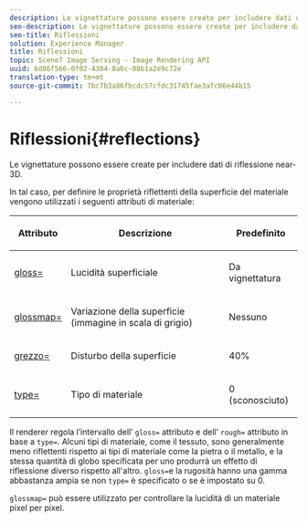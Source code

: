 ```yaml
---
description: Le vignettature possono essere create per includere dati di riflessione near-3D.
seo-description: Le vignettature possono essere create per includere dati di riflessione near-3D.
seo-title: Riflessioni
solution: Experience Manager
title: Riflessioni
topic: Scene7 Image Serving - Image Rendering API
uuid: 6d86f566-0f02-4304-8a6c-08b1a2e9c72e
translation-type: tm+mt
source-git-commit: 7bc7b3a86fbcdc57cfdc31745fae3afc06e44b15

---
```



# Riflessioni{#reflections}

Le vignettature possono essere create per includere dati di riflessione near-3D.

In tal caso, per definire le proprietà riflettenti della superficie del materiale vengono utilizzati i seguenti attributi di materiale:

<table id="table_8769C726A17E412FB41F7CB87690B1FE"> 
 <thead> 
  <tr> 
   <th class="entry"> <p>Attributo </p> </th> 
   <th class="entry"> <p>Descrizione </p> </th> 
   <th class="entry"> <p>Predefinito </p> </th> 
  </tr> 
 </thead>
 <tbody> 
  <tr> 
   <td> <p><a href="../../../../../../ir-api/http-protocol/image-rendering-api-ref/c-ir-http-protocol-ref/c-ir-http-protocol-command-reference/r-ir-http-gloss.md#reference-325aef2ee51e4e1584a06047427340ca" type="reference" format="dita" scope="local"> <span class="codeph"> gloss=</span></a> </p> </td> 
   <td> <p>Lucidità superficiale </p> </td> 
   <td> <p>Da vignettatura </p> </td> 
  </tr> 
  <tr> 
   <td> <p> <a href="../../../../../../ir-api/http-protocol/image-rendering-api-ref/c-ir-http-protocol-ref/c-ir-http-protocol-command-reference/r-ir-glossmap.md#reference-99940148ae6a401482b2d03c68530f3a" type="reference" format="dita" scope="local"> <span class="codeph"> glossmap= </span></a> </p> </td> 
   <td> <p>Variazione della superficie (immagine in scala di grigio) </p> </td> 
   <td> <p>Nessuno </p> </td> 
  </tr> 
  <tr> 
   <td> <p> <a href="../../../../../../ir-api/http-protocol/image-rendering-api-ref/c-ir-http-protocol-ref/c-ir-http-protocol-command-reference/r-ir-rough.md#reference-00add846b09f4dc39420bda1ca414180" type="reference" format="dita" scope="local"> <span class="codeph"> grezzo= </span></a> </p> </td> 
   <td> <p>Disturbo della superficie </p> </td> 
   <td> <p>40% </p> </td> 
  </tr> 
  <tr> 
   <td> <p> <a href="../../../../../../ir-api/http-protocol/image-rendering-api-ref/c-ir-http-protocol-ref/c-ir-http-protocol-command-reference/r-ir-http-type.md#reference-128c7de89e2d46838019b560f3f84a35" type="reference" format="dita" scope="local"> <span class="codeph"> type=</span></a> </p> </td> 
   <td> <p>Tipo di materiale </p> </td> 
   <td> <p>0 (sconosciuto) </p> </td> 
  </tr> 
 </tbody> 
</table>

Il renderer regola l’intervallo dell’ `gloss=` attributo e dell’ `rough=` attributo in base a `type=`. Alcuni tipi di materiale, come il tessuto, sono generalmente meno riflettenti rispetto ai tipi di materiale come la pietra o il metallo, e la stessa quantità di globo specificata per uno produrrà un effetto di riflessione diverso rispetto all&#39;altro. `gloss=`e la rugosità hanno una gamma abbastanza ampia se non `type=` è specificato o se è impostato su 0.

`glossmap=` può essere utilizzato per controllare la lucidità di un materiale pixel per pixel.
